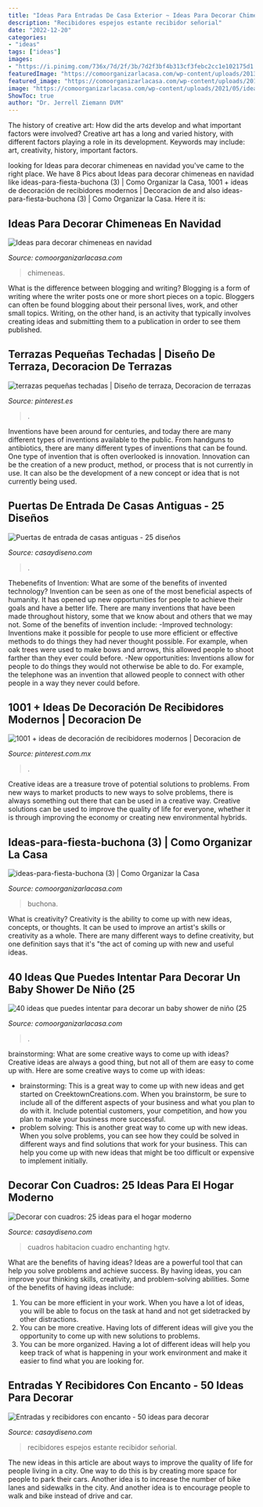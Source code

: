 ```yaml
---
title: "Ideas Para Entradas De Casa Exterior ~ Ideas Para Decorar Chimeneas En Navidad"
description: "Recibidores espejos estante recibidor señorial"
date: "2022-12-20"
categories:
- "ideas"
tags: ["ideas"]
images:
- "https://i.pinimg.com/736x/7d/2f/3b/7d2f3bf4b313cf3febc2cc1e102175d1.jpg"
featuredImage: "https://comoorganizarlacasa.com/wp-content/uploads/2013/11/decoracion-de-chimeneas-navidad-7.jpg"
featured_image: "https://comoorganizarlacasa.com/wp-content/uploads/2013/11/decoracion-de-chimeneas-navidad-7.jpg"
image: "https://comoorganizarlacasa.com/wp-content/uploads/2021/05/ideas-para-fiesta-buchona-3.jpg"
ShowToc: true
author: "Dr. Jerrell Ziemann DVM"
---
```



The history of creative art: How did the arts develop and what important factors were involved?
Creative art has a long and varied history, with different factors playing a role in its development. Keywords may include: art, creativity, history, important factors.

	

		
looking for Ideas para decorar chimeneas en navidad you've came to the right place. We have 8 Pics about Ideas para decorar chimeneas en navidad like ideas-para-fiesta-buchona (3) | Como Organizar la Casa, 1001 + ideas de decoración de recibidores modernos | Decoracion de and also ideas-para-fiesta-buchona (3) | Como Organizar la Casa. Here it is:
		
    
## Ideas Para Decorar Chimeneas En Navidad

<img loading=lazy src="https://comoorganizarlacasa.com/wp-content/uploads/2013/11/decoracion-de-chimeneas-navidad-7.jpg" onerror="this.onerror=null;this.src='https://tse1.mm.bing.net/th?id=OIP.SAzFlt3DxTBVzMww4igW5gHaKX&amp;pid=15.1';" alt="Ideas para decorar chimeneas en navidad">

_Source: comoorganizarlacasa.com_

>chimeneas. 

	

What is the difference between blogging and writing?
Blogging is a form of writing where the writer posts one or more short pieces on a topic. Bloggers can often be found blogging about their personal lives, work, and other small topics. Writing, on the other hand, is an activity that typically involves creating ideas and submitting them to a publication in order to see them published.

    
## Terrazas Pequeñas Techadas | Diseño De Terraza, Decoracion De Terrazas

<img loading=lazy src="https://i.pinimg.com/736x/7d/2f/3b/7d2f3bf4b313cf3febc2cc1e102175d1.jpg" onerror="this.onerror=null;this.src='https://tse2.mm.bing.net/th?id=OIP.i4O5d3dqv6hTLO5H3DTWwQHaKl&amp;pid=15.1';" alt="terrazas pequeñas techadas | Diseño de terraza, Decoracion de terrazas">

_Source: pinterest.es_

>. 

	

Inventions have been around for centuries, and today there are many different types of inventions available to the public. From handguns to antibiotics, there are many different types of inventions that can be found. One type of invention that is often overlooked is innovation. Innovation can be the creation of a new product, method, or process that is not currently in use. It can also be the development of a new concept or idea that is not currently being used.

    
## Puertas De Entrada De Casas Antiguas - 25 Diseños

<img loading=lazy src="http://casaydiseno.com/wp-content/uploads/2015/08/puerta-madera-celeste-antigua.jpg" onerror="this.onerror=null;this.src='https://tse2.mm.bing.net/th?id=OIP.jYs-XhJ7HfnTet3M67eYnwHaLL&amp;pid=15.1';" alt="Puertas de entrada de casas antiguas - 25 diseños">

_Source: casaydiseno.com_

>. 

	

Thebenefits of Invention: What are some of the benefits of invented technology?
Invention can be seen as one of the most beneficial aspects of humanity. It has opened up new opportunities for people to achieve their goals and have a better life. There are many inventions that have been made throughout history, some that we know about and others that we may not. Some of the benefits of invention include: 
-Improved technology: Inventions make it possible for people to use more efficient or effective methods to do things they had never thought possible. For example, when oak trees were used to make bows and arrows, this allowed people to shoot farther than they ever could before. 
-New opportunities: Inventions allow for people to do things they would not otherwise be able to do. For example, the telephone was an invention that allowed people to connect with other people in a way they never could before.

    
## 1001 + Ideas De Decoración De Recibidores Modernos | Decoracion De

<img loading=lazy src="https://i.pinimg.com/736x/73/22/1f/73221fbb42e1692f1312adace29afe30.jpg" onerror="this.onerror=null;this.src='https://tse2.mm.bing.net/th?id=OIP.hIZt7l-YjWcfwUz3lj-xrwHaKr&amp;pid=15.1';" alt="1001 + ideas de decoración de recibidores modernos | Decoracion de">

_Source: pinterest.com.mx_

>. 

	

Creative ideas are a treasure trove of potential solutions to problems. From new ways to market products to new ways to solve problems, there is always something out there that can be used in a creative way. Creative solutions can be used to improve the quality of life for everyone, whether it is through improving the economy or creating new environmental hybrids.

    
## Ideas-para-fiesta-buchona (3) | Como Organizar La Casa

<img loading=lazy src="https://comoorganizarlacasa.com/wp-content/uploads/2021/05/ideas-para-fiesta-buchona-3.jpg" onerror="this.onerror=null;this.src='https://tse1.mm.bing.net/th?id=OIP.KT2rY3Sah1uxN0sn3TrbOQHaLG&amp;pid=15.1';" alt="ideas-para-fiesta-buchona (3) | Como Organizar la Casa">

_Source: comoorganizarlacasa.com_

>buchona. 

	

What is creativity?
Creativity is the ability to come up with new ideas, concepts, or thoughts. It can be used to improve an artist's skills or creativity as a whole. There are many different ways to define creativity, but one definition says that it's "the act of coming up with new and useful ideas.

    
## 40 Ideas Que Puedes Intentar Para Decorar Un Baby Shower De Niño (25

<img loading=lazy src="https://comoorganizarlacasa.com/wp-content/uploads/2017/11/40-ideas-que-puedes-intentar-para-decorar-un-baby-shower-de-nino-25.jpg" onerror="this.onerror=null;this.src='https://tse4.mm.bing.net/th?id=OIP.8b3aYzq8xaTrPYu-YsHZ_gHaJ4&amp;pid=15.1';" alt="40 ideas que puedes intentar para decorar un baby shower de niño (25">

_Source: comoorganizarlacasa.com_

>. 

	

brainstorming: What are some creative ways to come up with ideas?
Creative ideas are always a good thing, but not all of them are easy to come up with. Here are some creative ways to come up with ideas: 
- brainstorming: This is a great way to come up with new ideas and get started on CreektownCreations.com. When you brainstorm, be sure to include all of the different aspects of your business and what you plan to do with it. Include potential customers, your competition, and how you plan to make your business more successful.
- problem solving: This is another great way to come up with new ideas. When you solve problems, you can see how they could be solved in different ways and find solutions that work for your business. This can help you come up with new ideas that might be too difficult or expensive to implement initially.

    
## Decorar Con Cuadros: 25 Ideas Para El Hogar Moderno

<img loading=lazy src="https://casaydiseno.com/wp-content/uploads/2015/07/entrada-casa-habitacion-sofa-mesa-cuadro-decorativo.jpeg" onerror="this.onerror=null;this.src='https://tse2.mm.bing.net/th?id=OIP.4OVW6vDiM8s--g4lx8AZHwHaKW&amp;pid=15.1';" alt="Decorar con cuadros: 25 ideas para el hogar moderno">

_Source: casaydiseno.com_

>cuadros habitacion cuadro enchanting hgtv. 

	

What are the benefits of having ideas?
Ideas are a powerful tool that can help you solve problems and achieve success. By having ideas, you can improve your thinking skills, creativity, and problem-solving abilities. Some of the benefits of having ideas include: 
1) You can be more efficient in your work. When you have a lot of ideas, you will be able to focus on the task at hand and not get sidetracked by other distractions. 
2) You can be more creative. Having lots of different ideas will give you the opportunity to come up with new solutions to problems. 
3) You can be more organized. Having a lot of different ideas will help you keep track of what is happening in your work environment and make it easier to find what you are looking for.

    
## Entradas Y Recibidores Con Encanto - 50 Ideas Para Decorar

<img loading=lazy src="https://casaydiseno.com/wp-content/uploads/2015/08/entrada-estante-espejo-pared.jpg" onerror="this.onerror=null;this.src='https://tse4.mm.bing.net/th?id=OIP.HrL1thRSjT1yE3Y5KNm9CQHaKG&amp;pid=15.1';" alt="Entradas y recibidores con encanto - 50 ideas para decorar">

_Source: casaydiseno.com_

>recibidores espejos estante recibidor señorial. 

	

The new ideas in this article are about ways to improve the quality of life for people living in a city. One way to do this is by creating more space for people to park their cars. Another idea is to increase the number of bike lanes and sidewalks in the city. And another idea is to encourage people to walk and bike instead of drive and car.


